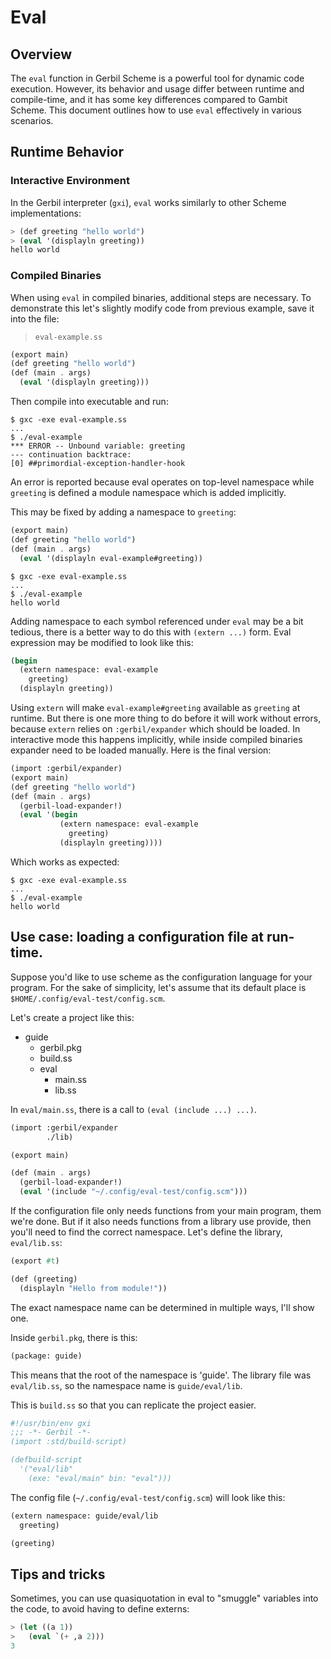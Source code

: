 # Eval

## Overview

The `eval` function in Gerbil Scheme is a powerful tool for dynamic code execution. However, its behavior and usage differ between runtime and compile-time, and it has some key differences compared to Gambit Scheme. This document outlines how to use `eval` effectively in various scenarios.

## Runtime Behavior

### Interactive Environment

In the Gerbil interpreter (`gxi`), `eval` works similarly to other Scheme implementations:

```scheme
> (def greeting "hello world")
> (eval '(displayln greeting))
hello world
```

### Compiled Binaries

When using `eval` in compiled binaries, additional steps are necessary.
To demonstrate this let's slightly modify code from previous example, save it into the file:

> `eval-example.ss`

```scheme
(export main)
(def greeting "hello world")
(def (main . args)
  (eval '(displayln greeting)))
```

Then compile into executable and run:

```console
$ gxc -exe eval-example.ss
...
$ ./eval-example
*** ERROR -- Unbound variable: greeting
--- continuation backtrace:
[0] ##primordial-exception-handler-hook
```

An error is reported because eval operates on top-level namespace while `greeting` is defined a module namespace which is added implicitly.

This may be fixed by adding a namespace to `greeting`:

```scheme
(export main)
(def greeting "hello world")
(def (main . args)
  (eval '(displayln eval-example#greeting))
```

```console
$ gxc -exe eval-example.ss
...
$ ./eval-example
hello world
```

Adding namespace to each symbol referenced under `eval` may be a bit tedious, there is a better way to do this with `(extern ...)` form.
Eval expression may be modified to look like this:

```scheme
(begin
  (extern namespace: eval-example
    greeting)
  (displayln greeting))
```

Using `extern` will make `eval-example#greeting` available as `greeting` at runtime. But there is one more thing to do before it will work without errors, because `extern` relies on `:gerbil/expander` which should be loaded. In interactive mode this happens implicitly, while inside compiled binaries expander need to be loaded manually. Here is the final version:

```scheme
(import :gerbil/expander)
(export main)
(def greeting "hello world")
(def (main . args)
  (gerbil-load-expander!)
  (eval '(begin
           (extern namespace: eval-example
             greeting)
           (displayln greeting))))
```

Which works as expected:

```console
$ gxc -exe eval-example.ss
...
$ ./eval-example
hello world
```

## Use case: loading a configuration file at run-time.

Suppose you'd like to use scheme as the configuration language for your program. For the sake of simplicity, let's assume that its default place is `$HOME/.config/eval-test/config.scm`.

Let's create a project like this:

- guide
  - gerbil.pkg
  - build.ss
  - eval
    - main.ss
    - lib.ss

In `eval/main.ss`, there is a call to `(eval (include ...) ...)`.
```scheme
(import :gerbil/expander
        ./lib)

(export main)

(def (main . args)
  (gerbil-load-expander!)
  (eval '(include "~/.config/eval-test/config.scm")))
```

If the configuration file only needs functions from your main program, them we're done. But if it also needs functions from a library use provide, then you'll need to find the correct namespace. Let's define the library, `eval/lib.ss`:

```scheme
(export #t)

(def (greeting)
  (displayln "Hello from module!"))
```

The exact namespace name can be determined in multiple ways, I'll show one.

Inside `gerbil.pkg`, there is this:

```scheme
(package: guide)
```

This means that the root of the namespace is 'guide'. The library file was `eval/lib.ss`, so the namespace name is `guide/eval/lib`.

This is `build.ss` so that you can replicate the project easier.

```scheme
#!/usr/bin/env gxi
;;; -*- Gerbil -*-
(import :std/build-script)

(defbuild-script
  '("eval/lib"
    (exe: "eval/main" bin: "eval")))
```

The config file (`~/.config/eval-test/config.scm`) will look like this:

```scheme
(extern namespace: guide/eval/lib
  greeting)

(greeting)
```

## Tips and tricks

Sometimes, you can use quasiquotation in eval to "smuggle" variables into the code, to avoid having to define externs:

```scheme
> (let ((a 1))
>   (eval `(+ ,a 2)))
3
```

